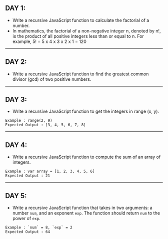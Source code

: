 ## DAY 1:
- Write a recursive JavaScript function to calculate the factorial of a number.
- In mathematics, the factorial of a non-negative integer n, denoted by n!, is the product of all positive integers less than or equal to n. For example, 5! = 5 x 4 x 3 x 2 x 1 = 120 

---
## DAY 2:
- Write a recursive JavaScript function to find the greatest common divisor (gcd) of two positive numbers.

---
## DAY 3:
- Write a recursive JavaScript function to get the integers in range (x, y).

```
Example : range(2, 9)
Expected Output : [3, 4, 5, 6, 7, 8]
```

---
## DAY 4:
- Write a recursive JavaScript function to compute the sum of an array of integers.

```
Example : var array = [1, 2, 3, 4, 5, 6]
Expected Output : 21 
```

---
## DAY 5:
- Write a recursive JavaScript function that takes in two arguments: a number `num`, and an exponent `exp`.  The function should return `num` to the power of `exp`.

```
Example : `num` = 8, `exp` = 2
Expected Output : 64
```